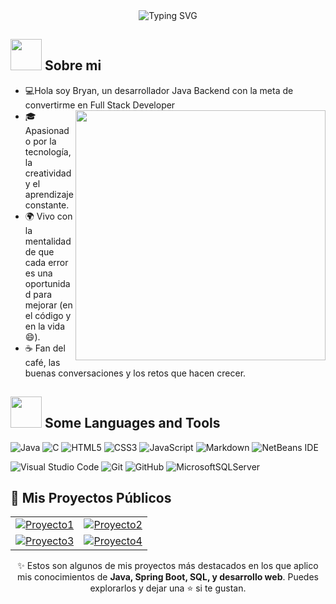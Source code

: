 

<div align="center">
  <img src="https://readme-typing-svg.herokuapp.com?font=Poppins&weight=600&size=28&duration=2500&pause=1000&color=AFFF00&center=true&vCenter=true&width=600&lines=Hola+👋+Soy+Bryan+💻;Desarrollador+Java+Backend+☕;Apasionado+por+la+innovación+🚀;Aprendiendo+y+creando+cada+día+🌱;Bienvenido+a+mi+perfil+tech+✨" alt="Typing SVG">
</div>



## <img src="https://raw.githubusercontent.com/nixin72/nixin72/master/wave.gif" width="50px"></img> Sobre mi

- 💻Hola soy Bryan, un desarrollador Java Backend con la meta de convertirme en Full Stack Developer <img src="https://media4.giphy.com/media/v1.Y2lkPTc5MGI3NjExdGI1b3RxdGp1MTZ3YjBqbnYyMWRzcjdobzIxYXJhbTJlN3luNXgyeCZlcD12MV9pbnRlcm5hbF9naWZfYnlfaWQmY3Q9Zw/eHQ5BsgBIBIGI/giphy.gif" width="400" align="right"/>
- 🎓 Apasionado por la tecnología, la creatividad y el aprendizaje constante.
- 🌍 Vivo con la mentalidad de que cada error es una oportunidad para mejorar (en el código y en la vida 😄).
- ☕ Fan del café, las buenas conversaciones y los retos que hacen crecer.


## <img src="https://media2.giphy.com/media/QssGEmpkyEOhBCb7e1/giphy.gif?cid=ecf05e47a0n3gi1bfqntqmob8g9aid1oyj2wr3ds3mg700bl&rid=giphy.gif" width="50px"> Some Languages and Tools
![Java](https://img.shields.io/badge/java-%23ED8B00.svg?style=for-the-badge&logo=java&logoColor=white) ![C](https://img.shields.io/badge/c-%2300599C.svg?style=for-the-badge&logo=c&logoColor=white) ![HTML5](https://img.shields.io/badge/html5-%23E34F26.svg?style=for-the-badge&logo=html5&logoColor=white) ![CSS3](https://img.shields.io/badge/css3-%231572B6.svg?style=for-the-badge&logo=css3&logoColor=white) ![JavaScript](https://img.shields.io/badge/javascript-%23323330.svg?style=for-the-badge&logo=javascript&logoColor=%23F7DF1E) ![Markdown](https://img.shields.io/badge/markdown-%23000000.svg?style=for-the-badge&logo=markdown&logoColor=white) ![NetBeans IDE](https://img.shields.io/badge/NetBeansIDE-1B6AC6.svg?style=for-the-badge&logo=apache-netbeans-ide&logoColor=white) 

![Visual Studio Code](https://img.shields.io/badge/Visual%20Studio%20Code-0078d7.svg?style=for-the-badge&logo=visual-studio-code&logoColor=white) ![Git](https://img.shields.io/badge/git-%23F05033.svg?style=for-the-badge&logo=git&logoColor=white) ![GitHub](https://img.shields.io/badge/github-%23121011.svg?style=for-the-badge&logo=github&logoColor=white) ![MicrosoftSQLServer](https://img.shields.io/badge/Microsoft%20SQL%20Sever-CC2927?style=for-the-badge&logo=microsoft%20sql%20server&logoColor=white) 

## 🚀 Mis Proyectos Públicos

<div align="center">
  <table>
    <tr>
      <td width="50%" align="center">
        <a href="https://github.com/tuusuario/Proyecto1" target="_blank">
          <img src="https://github-readme-stats.vercel.app/api/pin/?username=tuusuario&repo=Proyecto1&theme=algolia" alt="Proyecto1"/>
        </a>
      </td>
      <td width="50%" align="center">
        <a href="https://github.com/tuusuario/Proyecto2" target="_blank">
          <img src="https://github-readme-stats.vercel.app/api/pin/?username=tuusuario&repo=Proyecto2&theme=algolia" alt="Proyecto2"/>
        </a>
      </td>
    </tr>
    <tr>
      <td width="50%" align="center">
        <a href="https://github.com/tuusuario/Proyecto3" target="_blank">
          <img src="https://github-readme-stats.vercel.app/api/pin/?username=tuusuario&repo=Proyecto3&theme=algolia" alt="Proyecto3"/>
        </a>
      </td>
      <td width="50%" align="center">
        <a href="https://github.com/tuusuario/Proyecto4" target="_blank">
          <img src="https://github-readme-stats.vercel.app/api/pin/?username=tuusuario&repo=Proyecto4&theme=algolia" alt="Proyecto4"/>
        </a>
      </td>
    </tr>
  </table>
</div>

<p align="center">
✨ Estos son algunos de mis proyectos más destacados en los que aplico mis conocimientos de <b>Java, Spring Boot, SQL, y desarrollo web</b>.  
Puedes explorarlos y dejar una ⭐ si te gustan.
</p>

